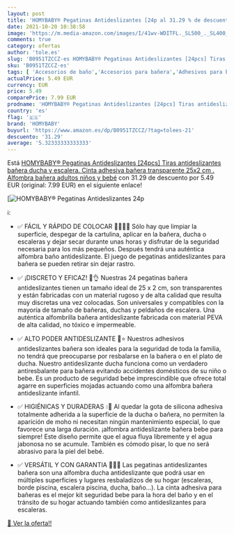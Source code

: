 ```yaml
---
layout: post
title: 'HOMYBABY® Pegatinas Antideslizantes [24p al 31.29 % de descuento'
date: 2021-10-20 10:38:58
image: 'https://m.media-amazon.com/images/I/41wv-WDITFL._SL500_._SL400_.jpg'
comments: true
category: ofertas
author: 'tole.es'
slug: 'B0951TZCCZ-es HOMYBABY® Pegatinas Antideslizantes [24pcs] Tiras...'
sku: 'B0951TZCCZ-es'
tags: [ 'Accesorios de baño','Accesorios para bañera','Adhesivos para bañera','Baño','Hogar y cocina','bebé','homybaby', ]
actualPrice: 5.49 EUR
currency: EUR
price: 5.49
comparePrice: 7.99 EUR
prodname: 'HOMYBABY® Pegatinas Antideslizantes [24pcs] Tiras antideslizantes bañera  ducha y escalera. Cinta adhesiva bañera transparente  25x2 cm . Alfombra bañera adultos  niños y bebé'
country: 'es'
flag: '🇪🇸'
brand: 'HOMYBABY'
buyurl: 'https://www.amazon.es/dp/B0951TZCCZ/?tag=tolees-21'
descuento: '31.29'
average: '5.32333333333333'
---
```


Está [HOMYBABY® Pegatinas Antideslizantes [24pcs] Tiras antideslizantes bañera  ducha y escalera. Cinta adhesiva bañera transparente  25x2 cm . Alfombra bañera adultos  niños y bebé](https://www.amazon.es/dp/B0951TZCCZ/?tag=tolees-21) con 31.29 de descuento por 5.49 EUR (original: 7.99 EUR) en el siguiente enlace!

[![HOMYBABY® Pegatinas Antideslizantes [24p](https://m.media-amazon.com/images/I/41wv-WDITFL._SL500_._SL400_.jpg)](https://www.amazon.es/dp/B0951TZCCZ/?tag=tolees-21)

ℹ️:

- <p>✅ FÁCIL Y RÁPIDO DE COLOCAR 🖐🏽💁‍♀️ Sólo hay que limpiar la superficie, despegar de la cartulina, aplicar en la bañera, ducha o escaleras y dejar secar durante unas horas y disfrutar de la seguridad necesaria para los más pequeños. Después tendrá una auténtica alfombra baño antideslizante. El juego de pegatinas antideslizantes para bañera se pueden retirar sin dejar rastro. </p>
- <p>✅ ¡DISCRETO Y EFICAZ! 🛒👌 Nuestras 24 pegatinas bañera antideslizantes tienen un tamaño ideal de 25 x 2 cm, son transparentes y están fabricadas con un material rugoso y de alta calidad que resulta muy discretas una vez colocadas. Son universales y compatibles con la mayoría de tamaño de bañeras, duchas y peldaños de escalera. Una auténtica alfombrilla bañera antideslizante fabricada con material PEVA de alta calidad, no tóxico e impermeable.</p>
- <p>✅ ALTO PODER ANTIDESLIZANTE 🛁⭐ Nuestros adhesivos antideslizantes bañera son ideales para la seguridad de toda la familia, no tendrá que preocuparse por resbalarse en la bañera o en el plato de ducha. Nuestro antideslizante ducha funciona como un verdadero antiresbalante para bañera evitando accidentes domésticos de su niño o bebe. Es un producto de seguridad bebe imprescindible que ofrece total agarre en superficies mojadas actuando como una alfombra bañera antideslizante infantil.</p>
- <p>✅ HIGIÉNICAS Y DURADERAS 💧🛁 Al quedar la gota de silicona adhesiva totalmente adherida a la superficie de la ducha o bañera, no permiten la aparición de moho ni necesitan ningún mantenimiento especial, lo que favorece una larga duración. ¡alfombra antideslizante bañera bebe para siempre! Este diseño permite que el agua fluya libremente y el agua jabonosa no se acumule. También es cómodo pisar, lo que no será abrasivo para la piel del bebé.</p>
- <p>✅ VERSÁTIL Y CON GARANTIA 💫👌🏼 Las pegatinas antideslizantes bañera son una alfombra ducha antideslizante que podrá usar en múltiples superficies y lugares resbaladizos de su hogar (escaleras, borde piscina, escalera piscina, ducha, baño...). La cinta adhesiva para bañeras es el mejor kit seguridad bebe para la hora del baño y en el tránsito de su hogar actuando también como antideslizantes para escaleras.</p>

[🛒 Ver la oferta!!](https://www.amazon.es/dp/B0951TZCCZ/?tag=tolees-21)
